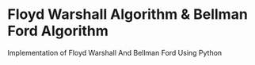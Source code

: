 # Floyd Warshall Algorithm & Bellman Ford Algorithm
 Implementation of Floyd Warshall And Bellman Ford Using Python

